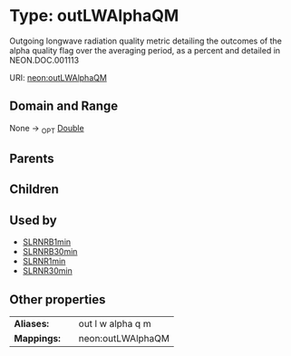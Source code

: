 
# Type: outLWAlphaQM


Outgoing longwave radiation  quality metric detailing the outcomes of the alpha quality flag over the averaging period, as a percent and detailed in NEON.DOC.001113

URI: [neon:outLWAlphaQM](https://data.neonscience.org/outLWAlphaQM)


## Domain and Range

None ->  <sub>OPT</sub> [Double](types/Double.md)

## Parents


## Children


## Used by

 * [SLRNRB1min](SLRNRB1min.md)
 * [SLRNRB30min](SLRNRB30min.md)
 * [SLRNR1min](SLRNR1min.md)
 * [SLRNR30min](SLRNR30min.md)

## Other properties

|  |  |  |
| --- | --- | --- |
| **Aliases:** | | out l w alpha q m |
| **Mappings:** | | neon:outLWAlphaQM |

